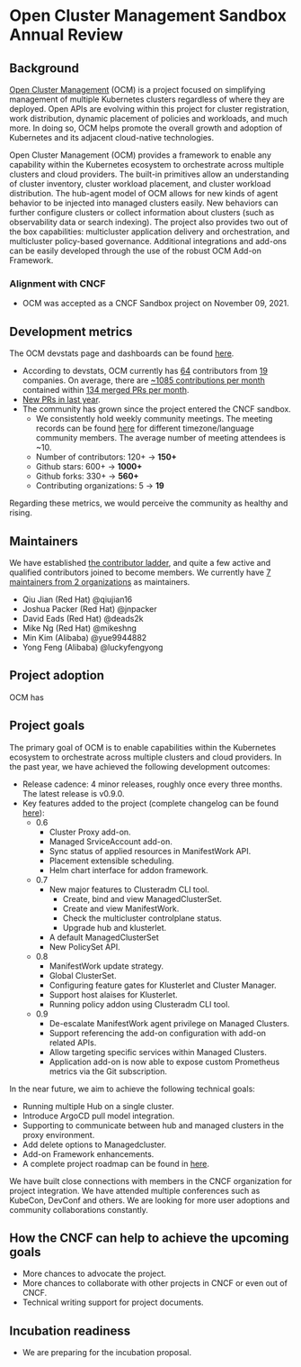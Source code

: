 # Open Cluster Management Sandbox Annual Review


## Background

[Open Cluster Management](https://open-cluster-management.io/) (OCM) is a project focused on simplifying management of multiple Kubernetes clusters regardless of where they are deployed. Open APIs are evolving within this project for cluster registration, work distribution, dynamic placement of policies and workloads, and much more. In doing so, OCM helps promote the overall growth and adoption of Kubernetes and its adjacent cloud-native technologies.

Open Cluster Management (OCM) provides a framework to enable any capability within the Kubernetes ecosystem to orchestrate across multiple clusters and cloud providers. The built-in primitives allow an understanding of cluster inventory, cluster workload placement, and cluster workload distribution. The hub-agent model of OCM allows for new kinds of agent behavior to be injected into managed clusters easily. New behaviors can further configure clusters or collect information about clusters (such as observability data or search indexing). The project also provides two out of the box capabilities: multicluster application delivery and orchestration, and multicluster policy-based governance. Additional integrations and add-ons can be easily developed through the use of the robust OCM Add-on Framework.


### Alignment with CNCF

- OCM was accepted as a CNCF Sandbox project on November 09, 2021.

## Development metrics

The OCM devstats page and dashboards can be found [here](https://openclustermanagement.devstats.cncf.io/d/8/dashboards?orgId=1&refresh=15m&search=open).

- According to devstats, OCM currently has [64](https://openclustermanagement.devstats.cncf.io/d/22/prs-authors-table?orgId=1) contributors from [19](https://openclustermanagement.devstats.cncf.io/d/5/companies-table?orgId=1)
companies. On average, there are [~1085 contributions per month](https://openclustermanagement.devstats.cncf.io/d/74/contributions-chart?orgId=1&var-period=m&var-metric=contributions&var-repogroup_name=All&var-country_name=All&var-company_name=All&var-company=all&from=now-1y&to=now) contained within [134 merged PRs per month](https://openclustermanagement.devstats.cncf.io/d/74/contributions-chart?orgId=1&var-period=m&var-metric=prs&var-repogroup_name=All&var-country_name=All&var-company_name=All&var-company=all&from=now-1y&to=now).
- [New PRs in last year](https://openclustermanagement.devstats.cncf.io/d/15/new-prs-in-repository-groups?orgId=1).
- The community has grown since the project entered the CNCF sandbox.
  - We consistently hold weekly community meetings. The meeting records can be found [here](https://www.youtube.com/@OpenClusterManagement/videos) for different timezone/language community members. The average number of meeting attendees is ~10.
  - Number of contributors: 120+ -> **150+**
  - Github stars: 600+ -> **1000+**
  - Github forks: 330+ -> **560+**
  - Contributing organizations: 5 -> **19**

Regarding these metrics, we would perceive the community as healthy and rising.

## Maintainers

We have established [the contributor ladder](https://github.com/open-cluster-management-io/community/blob/main/CONTRIBUTOR_LADDER.md), and quite a few active and qualified contributors joined to become members. We currently have [7 maintainers from 2 organizations](https://github.com/cncf/foundation/blob/main/project-maintainers.csv) as maintainers.

- Qiu Jian (Red Hat)	@qiujian16
- Joshua Packer	(Red Hat)	@jnpacker	
- David Eads	(Red Hat)	@deads2k	
- Mike Ng	(Red Hat)	@mikeshng	
- Min Kim	(Alibaba)	@yue9944882	
- Yong Feng	(Alibaba)	@luckyfengyong

## Project adoption

OCM has 


## Project goals

The primary goal of OCM is to enable capabilities within the Kubernetes ecosystem to orchestrate across multiple clusters and cloud providers. In the past year, we have achieved the following development outcomes:
- Release cadence: 4 minor releases, roughly once every three months. The latest release is v0.9.0.
- Key features added to the project (complete changelog can be found [here](https://open-cluster-management.io/community/releases/)):
  - 0.6
    - Cluster Proxy add-on.
    - Managed SrviceAccount add-on.
    - Sync status of applied resources in ManifestWork API.
    - Placement extensible scheduling.
    - Helm chart interface for addon framework.
  - 0.7
    - New major features to Clusteradm CLI tool.
      - Create, bind and view ManagedClusterSet.
      - Create and view ManifestWork.
      - Check the multicluster controlplane status.
      - Upgrade hub and klusterlet.
    - A default ManagedClusterSet
    - New PolicySet API.
  - 0.8
    - ManifestWork update strategy.
    - Global ClusterSet.
    - Configuring feature gates for Klusterlet and Cluster Manager.
    - Support host alaises for Klusterlet.
    - Running policy addon using Clusteradm CLI tool.
  - 0.9
    - De-escalate ManifestWork agent privilege on Managed Clusters.
    - Support referencing the add-on configuration with add-on related APIs.
    - Allow targeting specific services within Managed Clusters.
    - Application add-on is now able to expose custom Prometheus metrics via the Git subscription.

In the near future, we aim to achieve the following technical goals:
- Running multiple Hub on a single cluster.
- Introduce ArgoCD pull model integration.
- Supporting to communicate between hub and managed clusters in the proxy environment.
- Add delete options to Managedcluster.
- Add-on Framework enhancements.
- A complete project roadmap can be found in [here](https://github.com/orgs/open-cluster-management-io/projects/2/views/9).

We have built close connections with members in the CNCF organization for project integration. 
We have attended multiple conferences such as KubeCon, DevConf and others.
We are looking for more user adoptions and community collaborations constantly.

## How the CNCF can help to achieve the upcoming goals

- More chances to advocate the project.
- More chances to collaborate with other projects in CNCF or even out of CNCF.
- Technical writing support for project documents.

## Incubation readiness

- We are preparing for the incubation proposal.
